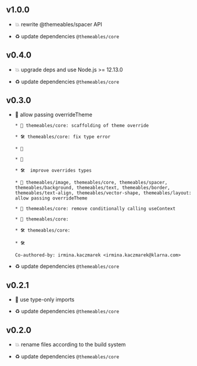 ## v1.0.0

* 💥 rewrite @themeables/spacer API

* ♻️ update dependencies `@themeables/core`

## v0.4.0

* 💥 upgrade deps and use Node.js >= 12.13.0

* ♻️ update dependencies `@themeables/core`

## v0.3.0

* 🌱 allow passing overrideTheme

  ```
  * 🚧 themeables/core: scaffolding of theme override
  
  * 🛠 themeables/core: fix type error
  
  * 🚷
  
  * 🚧
  
  * 🛠  improve overrides types
  
  * 🌱 themeables/image, themeables/core, themeables/spacer, themeables/background, themeables/text, themeables/border, themeables/text-align, themeables/vector-shape, themeables/layout: allow passing overrideTheme
  
  * 🐞 themeables/core: remove conditionally calling useContext
  
  * 🐞 themeables/core:
  
  * 🛠 themeables/core:
  
  * 🛠
  
  Co-authored-by: irmina.kaczmarek <irmina.kaczmarek@klarna.com>
  ```

* ♻️ update dependencies `@themeables/core`

## v0.2.1

* 🐞 use type-only imports

* ♻️ update dependencies `@themeables/core`

## v0.2.0

* 💥 rename files according to the build system

* ♻️ update dependencies `@themeables/core`
